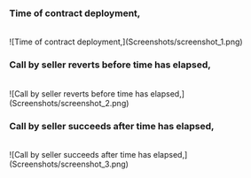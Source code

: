 <h3>Time of contract deployment,</h3><br>
![Time of contract deployment,](Screenshots/screenshot_1.png)
<h3>Call by seller reverts before time has elapsed,</h3><br>
![Call by seller reverts before time has elapsed,](Screenshots/screenshot_2.png)
<h3>Call by seller succeeds after time has elapsed,</h3><br>
![Call by seller succeeds after time has elapsed,](Screenshots/screenshot_3.png)

